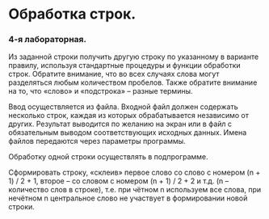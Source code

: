 # Обработка строк.
### 4-я лабораторная.
Из заданной строки получить другую строку по указанному в варианте правилу, используя стандартные процедуры и функции обработки строк. Обратите внимание, что во всех случаях слова могут разделяться любым количеством пробелов. Также обратите внимание на то, что «слово» и «подстрока» – разные термины.

Ввод осуществляется из файла. Входной файл должен содержать несколько строк, каждая из которых обрабатывается независимо от других. Результат выводится по желанию на экран или в файл с обязательным выводом соответствующих исходных данных. Имена файлов передаются через параметры программы.

Обработку одной строки осуществлять в подпрограмме.

Сформировать строку, «склеив» первое слово со слово с номером (n + 1) / 2 + 1, второе – со словом с номером (n + 1) / 2 + 2 и т.д. (n – количество слов в строке), т.е. при чётном n используем все слова, при нечётном n центральное слово не участвует в формировании новой строки.
